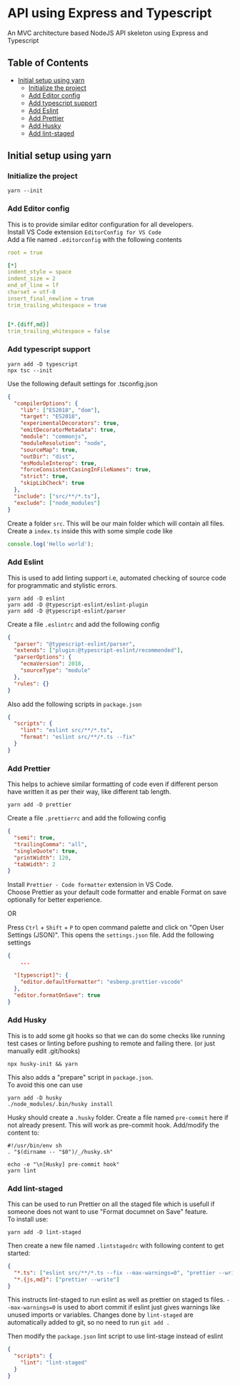 # API using Express and Typescript

An MVC architecture based NodeJS API skeleton using Express and Typescript

## Table of Contents

- [Initial setup using yarn](#initial-setup-using-yarn)
  - [Initialize the project](#initialize-the-project)
  - [Add Editor config](#add-editor-config)
  - [Add typescript support](#add-typescript-support)
  - [Add Eslint](#add-eslint)
  - [Add Prettier](#add-prettier)
  - [Add Husky](#add-husky)
  - [Add lint-staged](#add-lint-staged)

## Initial setup using yarn

### Initialize the project

```shell
yarn --init
```

### Add Editor config

This is to provide similar editor configuration for all developers.  
Install VS Code extension `EditorConfig for VS Code`  
Add a file named `.editorconfig` with the following contents

```yaml
root = true

[*]
indent_style = space
indent_size = 2
end_of_line = lf
charset = utf-8
insert_final_newline = true
trim_trailing_whitespace = true


[*.{diff,md}]
trim_trailing_whitespace = false
```

### Add typescript support

```shell
yarn add -D typescript
npx tsc --init
```

Use the following default settings for .tsconfig.json

```json
{
  "compilerOptions": {
    "lib": ["ES2018", "dom"],
    "target": "ES2018",
    "experimentalDecorators": true,
    "emitDecoratorMetadata": true,
    "module": "commonjs",
    "moduleResolution": "node",
    "sourceMap": true,
    "outDir": "dist",
    "esModuleInterop": true,
    "forceConsistentCasingInFileNames": true,
    "strict": true,
    "skipLibCheck": true
  },
  "include": ["src/**/*.ts"],
  "exclude": ["node_modules"]
}
```

Create a folder `src`. This will be our main folder which will contain all files. Create a `index.ts` inside this with some simple code like

```js
console.log('Hello world');
```

### Add Eslint

This is used to add linting support i.e, automated checking of source code for programmatic and stylistic errors.

```shell
yarn add -D eslint
yarn add -D @typescript-eslint/eslint-plugin
yarn add -D @typescript-eslint/parser
```

Create a file `.eslintrc` and add the following config

```json
{
  "parser": "@typescript-eslint/parser",
  "extends": ["plugin:@typescript-eslint/recommended"],
  "parserOptions": {
    "ecmaVersion": 2018,
    "sourceType": "module"
  },
  "rules": {}
}
```

Also add the following scripts in `package.json`

```json
{
  "scripts": {
    "lint": "eslint src/**/*.ts",
    "format": "eslint src/**/*.ts --fix"
  }
}
```

### Add Prettier

This helps to achieve similar formatting of code even if different person have written it as per their way, like different tab length.

```shell
yarn add -D prettier
```

Create a file `.prettierrc` and add the following config

```json
{
  "semi": true,
  "trailingComma": "all",
  "singleQuote": true,
  "printWidth": 120,
  "tabWidth": 2
}
```

Install `Prettier - Code formatter` extension in VS Code.  
Choose Prettier as your default code formatter and enable Format on save optionally for better experience.

OR

Press `Ctrl` + `Shift` + `P` to open command palette and click on "Open User Settings (JSON)". This opens the `settings.json` file. Add the following settings

```json
{
    ...

  "[typescript]": {
    "editor.defaultFormatter": "esbenp.prettier-vscode"
  },
  "editor.formatOnSave": true
}
```

### Add Husky

This is to add some git hooks so that we can do some checks like running test cases or linting before pushing to remote and failing there. (or just manually edit .git/hooks)

```shell
npx husky-init && yarn
```

This also adds a "prepare" script in `package.json`.  
To avoid this one can use

```shell
yarn add -D husky
./node_modules/.bin/husky install
```

Husky should create a `.husky` folder. Create a file named `pre-commit` here if not already present. This will work as pre-commit hook. Add/modify the content to:

```shell
#!/usr/bin/env sh
. "$(dirname -- "$0")/_/husky.sh"

echo -e "\n[Husky] pre-commit hook"
yarn lint
```

### Add lint-staged

This can be used to run Prettier on all the staged file which is usefull if someone does not want to use "Format documnet on Save" feature.  
To install use:

```shell
yarn add -D lint-staged
```

Then create a new file named `.lintstagedrc` with following content to get started:

```json
{
  "*.ts": ["eslint src/**/*.ts --fix --max-warnings=0", "prettier --write"],
  "*.{js,md}": ["prettier --write"]
}
```

This instructs lint-staged to run eslint as well as prettier on staged ts files. `--max-warnings=0` is used to abort commit if eslint just gives warnings like unused imports or variables. Changes done by `lint-staged` are automatically added to git, so no need to run `git add .`

Then modify the `package.json` lint script to use lint-stage instead of eslint

```json
{
  "scripts": {
    "lint": "lint-staged"
  }
}
```
